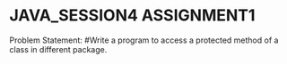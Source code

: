# JAVA_SESSION4 ASSIGNMENT1

Problem Statement:
#Write a program to access a protected method of a class in different package.
